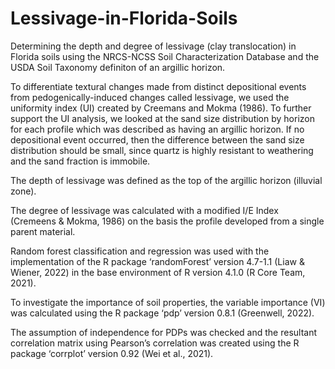 # Lessivage-in-Florida-Soils
Determining the depth and degree of lessivage (clay translocation) in Florida soils using the NRCS-NCSS Soil Characterization Database and the USDA Soil Taxonomy definiton of an argillic horizon. 

To differentiate textural changes made from distinct depositional events from pedogenically-induced changes called lessivage, we used the uniformity index (UI) created by Creemans and Mokma (1986). To further support the UI analysis, we looked at the sand size distribution by horizon for each profile which was described as having an argillic horizon. If no depositional event occurred, then the difference between the sand size distribution should be small, since quartz is highly resistant to weathering and the sand fraction is immobile.

The depth of lessivage was defined as the top of the argillic horizon (illuvial zone). 

The degree of lessivage was calculated with a modified I/E Index (Cremeens & Mokma, 1986) on the basis the profile developed from a single parent material.

Random forest classification and regression was used with the implementation of the R package ‘randomForest’ version 4.7-1.1 (Liaw & Wiener, 2022) in the base environment of R version 4.1.0 (R Core Team, 2021). 

To investigate the importance of soil properties, the variable importance (VI) was calculated using the R package ‘pdp’ version 0.8.1 (Greenwell, 2022).

The assumption of independence for PDPs was checked and the resultant correlation matrix using Pearson’s correlation was created using the R package ‘corrplot’ version 0.92 (Wei et al., 2021). 
